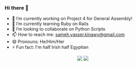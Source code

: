 ### Hi there 👋

- 🔭 I’m currently working on Project 4 for General Assembly!
- 🌱 I’m currently learning Ruby on Rails
- 👯 I’m looking to collaborate on Python Scripts
- 📫 How to reach me: sameh.yasser.kinawy@gmail.com
- 😄 Pronouns: He/Him/Her
- ⚡ Fun fact: I'm half Irish half Egyptian
<p align="center"><img src="https://github-readme-stats.vercel.app/api?username=kinawy&theme=nightowl&show_icons=true&hide=issues,stars&count_private=true&hide_border=true&line_height=24" />
<img src="https://github-readme-stats.vercel.app/api/top-langs/?username=kinawy&layout=compact&theme=nightowl&hide_border=true&line_height=90" /></p>

<!--
**kinawy/kinawy** is a ✨ _special_ ✨ repository because its `README.md` (this file) appears on your GitHub profile.
include_all_commits
custom_title


-->
